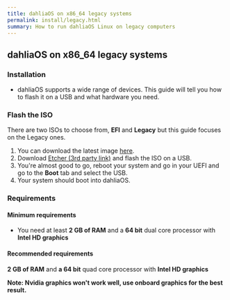 ```yaml
---
title: dahliaOS on x86_64 legacy systems
permalink: install/legacy.html
summary: How to run dahliaOS Linux on legacy computers
---
```

## dahliaOS on x86_64 legacy systems

### Installation 

- dahliaOS supports a wide range of devices. This guide will tell you how to flash it on a USB and what hardware you need.

### Flash the ISO

There are two ISOs to choose from, **EFI** and **Legacy** but this guide focuses on the Legacy ones.


1. You can download the latest image [here](https://dahliaos.io/download/latest/legacy).
2. Download [Etcher (3rd party link)](https://www.balena.io/etcher/) and flash the ISO on a USB.
3. You're almost good to go, reboot your system and go in your UEFI and go to the **Boot** tab and select the USB.
4. Your system should boot into dahliaOS.

### Requirements

#### Minimum requirements

- You need at least **2 GB of RAM** and a **64 bit** dual core processor with **Intel HD graphics**

#### Recommended requirements

**2 GB of RAM** and **a 64 bit** quad core processor with **Intel HD graphics**


**Note: Nvidia graphics won't work well, use onboard graphics for the best result.**
